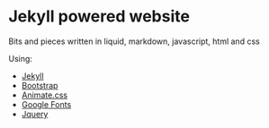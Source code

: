# Jekyll powered website
Bits and pieces written in liquid, markdown, javascript, html and css

Using:
- <a href="http://jekyllrb.com/">Jekyll</a>
- <a href="http://getbootstrap.com/">Bootstrap</a>
- <a href="http://daneden.github.io/animate.css/">Animate.css</a>
- <a href="https://www.google.com/fonts">Google Fonts</a>
- <a href="http://jquery.com/">Jquery</a>